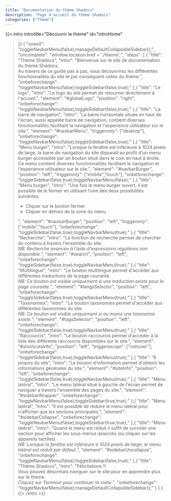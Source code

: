 ```yaml
---
title: "Documentation du thème Shadocs"
description: "Page d'accueil du thème Shadocs"
categories: ["Thème"]
---
```


{{< intro
  introtitle="Découvrir le thème"
  id="introHome"
>}}
{
  "onexit": "toggleNavbarMenu(false);manageDefaultCollapsibleSidebar();",
  "oncomplete": "window.location.href = './theme';",
  "steps": [
    {
      "title": "Thème Shadocs",
      "intro": "Bienvenue sur le site de documentation du thème Shadocs.<br>Au travers de ce guide pas à pas, vous découvrirez les différentes fonctionnalités du site et par conséquent celles du thème.",
      "onbeforechange": "toggleNavbarMenu(false);toggleSidebar(false,true);"
    },{
      "title": "Le logo",
      "intro": "Le logo du site permet de retourner directement à l'accueil.",
      "element": "#globalLogo",
      "position": "right",
      "onbeforechange": "toggleNavbarMenu(false);toggleSidebar(false,true);"
    },{
      "title": "La barre de navigation",
      "intro": "La barre horizontale située en haut de l'écran, aussi appelée barre de navigation, contient diverses fonctionnalités facilitant la navigation et l'experience utilisateur sur le site.",
      "element": "#navbarMenu",
      "triggeronly": ["desktop"],
      "onbeforechange": "toggleNavbarMenu(false);toggleSidebar(false,true);"
    },{
      "title": "Menu burger",
      "intro": "Lorsque la fenêtre est inférieure à 1024 pixels de large, la barre de navigation du site disparait au profit d'un menu burger accessible par un bouton situé dans le coin en haut à droite. Ce menu contient diverses fonctionnalités facilitant la navigation et l'experience utilisateur sur le site.",
      "element": "#navbarBurger",
      "position": "left",
      "triggeronly": ["mobile","touch"],
      "onbeforechange": "toggleSidebar(false,true);toggleNavbarMenu(false);"
    },{
      "title": "Menu burger",
      "intro": "Une fois le menu burger ouvert, il est possible de le fermer en utilisant l'une des deux possibilités suivantes:<br><ul><li>Cliquer sur le bouton fermer</li><li>Cliquer en dehors de la zone du menu</li></ul>",
      "element": "#navbarBurger",
      "position": "left",
      "triggeronly": ["mobile","touch"],
      "onbeforechange": "toggleSidebar(false,true);toggleNavbarMenu(true);"
    },{
      "title": "Recherche",
      "intro": "La fonction de recherche permet de chercher du contenu à travers l'ensemble du site.<br><i>NB: Recherche avancée à l'aide d'expressions régulières non disponible.</i>",
      "element": "#search",
      "position": "left",
      "onbeforechange": "toggleSidebar(false,true);toggleNavbarMenu(true);"
    },{
      "title": "Multilingue",
      "intro": "Le bouton multilingue permet d'accéder aux différentes traductions de la page courante.<br><i>NB: Ce bouton est visible uniquement si une traduction existe pour la page courante.</i>",
      "element": "#langsSelector",
      "position": "left",
      "onbeforechange": "toggleSidebar(false,true);toggleNavbarMenu(true);"
    },{
      "title": "Taxonomies",
      "intro": "Le bouton taxonomies permet d'accéder aux différentes taxonomies du site.<br><i>NB: Ce bouton est visible uniquement si au moins une taxonomie existe.</i>",
      "element": "#tagsSelector",
      "position": "left",
      "onbeforechange": "toggleSidebar(false,true);toggleNavbarMenu(true);"
    },{
      "title": "Raccourcis",
      "intro": "Le bouton raccourcis permet d'accéder à la liste des différents raccourcis disponibles sur le site.",
      "element": "#shortcutsInfo",
      "position": "left",
      "triggerexcept": ["nohover"],
      "onbeforechange": "toggleSidebar(false,true);toggleNavbarMenu(true);"
    },{
      "title": "À propos du site",
      "intro": "Le bouton d'information permet d'obtenir les informations générales du site.",
      "element": "#siteInfo",
      "position": "left",
      "onbeforechange": "toggleSidebar(false,true);toggleNavbarMenu(true);"
    },{
      "title": "Menu latéral",
      "intro": "Le menu latéral situé à gauche de l'écran permet de naviguer a travers l'ensemble des pages du site.",
      "element": "#sidebarWrapper",
      "onbeforechange": "toggleNavbarMenu(false);toggleSidebar(true,true);"
    },{
      "title": "Menu latéral",
      "intro": "Il est possible de réduire le menu latéral pour n'afficher que les sections principales.",
      "element": "#sidebarCollapse",
      "onbeforechange": "toggleNavbarMenu(false);toggleSidebar(true,true);"
    },{
      "title": "Menu latéral",
      "intro": "Quand le menu est réduit il suffit de survoler une section pour afficher les sous-menus associés (ou cliquer sur les appareils tactiles).<br><i>NB: Lorsque la fenêtre est inférieure à 1024 pixels de large, le menu latéral est réduit par défaut.</i>",
      "element": "#sidebarUncollapse",
      "onbeforechange": "toggleNavbarMenu(false);toggleSidebar(false,true);"
    },{
      "title": "Thème Shadocs",
      "intro": "Félicitations !!<br>Vous pouvez désormais naviguer sur le site pour en apprendre plus sur le thème.<br><i>Cliquez sur Terminer pour continuer la visite.</i>",
      "onbeforechange": "toggleNavbarMenu(false);manageDefaultCollapsibleSidebar();"
    }
  ]
}
{{< /intro >}}

